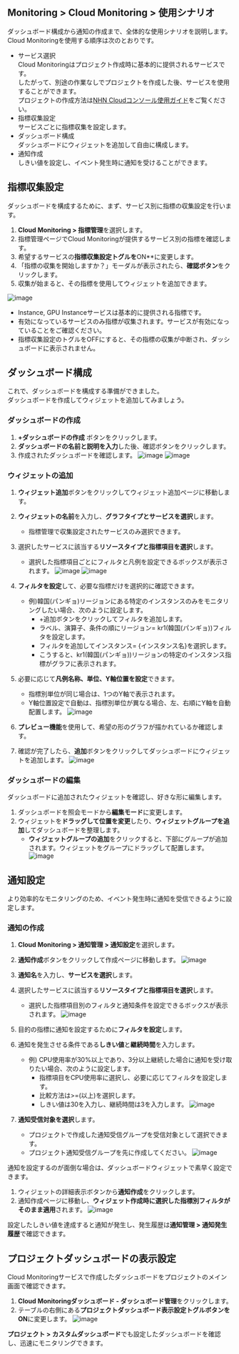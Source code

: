 ## Monitoring > Cloud Monitoring > 使用シナリオ
ダッシュボード構成から通知の作成まで、全体的な使用シナリオを説明します。<br>
Cloud Monitoringを使用する順序は次のとおりです。

- サービス選択<br>
  Cloud Monitoringはプロジェクト作成時に基本的に提供されるサービスです。<br>
 したがって、別途の作業なしでプロジェクトを作成した後、サービスを使用することができます。<br>
 プロジェクトの作成方法は[NHN Cloudコンソール使用ガイド](https://docs.nhncloud.com/ko/nhncloud/ko/console-guide/)をご覧ください。
- 指標収集設定<br>
 サービスごとに指標収集を設定します。
- ダッシュボード構成<br>
 ダッシュボードにウィジェットを追加して自由に構成します。
- 通知作成<br>
 しきい値を設定し、イベント発生時に通知を受けることができます。

## 指標収集設定
ダッシュボードを構成するために、まず、サービス別に指標の収集設定を行います。

1. **Cloud Monitoring > 指標管理**を選択します。
2. 指標管理ページでCloud Monitoringが提供するサービス別の指標を確認します。
3. 希望するサービスの**指標収集設定トグルを**ON**に変更します。
4. 「指標の収集を開始しますか？」モーダルが表示されたら、**確認ボタン**をクリックします。
5. 収集が始まると、その指標を使用してウィジェットを追加できます。

![image](https://github.com/TOAST-DOCS/Monitoring-Cloud-Monitoring/assets/101690965/bb42aa0c-f8f8-4ed6-bc58-9b9e4a15cec6)

- Instance, GPU Instanceサービスは基本的に提供される指標です。
- 有効になっているサービスのみ指標が収集されます。サービスが有効になっていることをご確認ください。
- 指標収集設定のトグルをOFFにすると、その指標の収集が中断され、ダッシュボードに表示されません。

## ダッシュボード構成
これで、ダッシュボードを構成する準備ができました。<br>
ダッシュボードを作成してウィジェットを追加してみましょう。

### ダッシュボードの作成
1. **+ダッシュボードの作成** ボタンをクリックします。
2. **ダッシュボードの名前と説明を入力**した後、確認ボタンをクリックします。
3. 作成されたダッシュボードを確認します。
![image](https://github.com/TOAST-DOCS/Monitoring-Cloud-Monitoring/assets/101690965/87598547-0d55-498b-8a61-02eca1bdb5db)
![image](https://github.com/TOAST-DOCS/Monitoring-Cloud-Monitoring/assets/101690965/58097ff9-1f6c-4693-a2f3-82cdf382056f)



### ウィジェットの追加
1. **ウィジェット追加**ボタンをクリックしてウィジェット追加ページに移動します。
2. **ウィジェットの名前**を入力し、**グラフタイプとサービスを選択**します。
   - 指標管理で収集設定されたサービスのみ選択できます。
3. 選択したサービスに該当する**リソースタイプと指標項目を選択**します。
   - 選択した指標項目ごとにフィルタと凡例を設定できるボックスが表示されます。
![image](https://github.com/TOAST-DOCS/Monitoring-Cloud-Monitoring/assets/101690965/9e20e916-7501-41b2-b24f-6961af8b026d)
![image](https://github.com/TOAST-DOCS/Monitoring-Cloud-Monitoring/assets/101690965/5b739451-7084-4928-8d36-13a68ee6f9e7)

4. **フィルタを設定**して、必要な指標だけを選択的に確認できます。
   - 例)韓国(パンギョ)リージョンにある特定のインスタンスのみをモニタリングしたい場合、次のように設定します。
     - +追加ボタンをクリックしてフィルタを追加します。
     - ラベル、演算子、条件の順にリージョン= kr1(韓国(パンギョ))フィルタを設定します。
     - フィルタを追加してインスタンス= {インスタンス名}を選択します。
     - こうすると、kr1(韓国(パンギョ))リージョンの特定のインスタンス指標がグラフに表示されます。
5. 必要に応じて**凡例名称、単位、Y軸位置を設定**できます。
   - 指標別単位が同じ場合は、1つのY軸で表示されます。
   - Y軸位置設定で自動は、指標別単位が異なる場合、左、右順にY軸を自動配置します。
![image](https://github.com/TOAST-DOCS/Monitoring-Cloud-Monitoring/assets/101690965/c2d9ca1d-45c0-4d6c-92b6-c36c44748925)

6. **プレビュー機能**を使用して、希望の形のグラフが描かれているか確認します。
7. 確認が完了したら、**追加**ボタンをクリックしてダッシュボードにウィジェットを追加します。
![image](https://github.com/TOAST-DOCS/Monitoring-Cloud-Monitoring/assets/101690965/3e194309-7b0d-427c-bf93-64fb2fc7a00a)


### ダッシュボードの編集
ダッシュボードに追加されたウィジェットを確認し、好きな形に編集します。

1. ダッシュボードを照会モードから**編集モード**に変更します。
2. ウィジェットを**ドラッグして位置を変更**したり、**ウィジェットグループを追加**してダッシュボードを整理します。
   - **ウィジェットグループの追加**をクリックすると、下部にグループが追加されます。ウィジェットをグループにドラッグして配置します。
![image](https://github.com/TOAST-DOCS/Monitoring-Cloud-Monitoring/assets/101690965/83543ece-bfd0-434f-bcc6-d117b3f18942)

## 通知設定
より効率的なモニタリングのため、イベント発生時に通知を受信できるように設定します。

### 通知の作成
1. **Cloud Monitoring > 通知管理 > 通知設定**を選択します。
2. **通知作成**ボタンをクリックして作成ページに移動します。
![image](https://github.com/TOAST-DOCS/Monitoring-Cloud-Monitoring/assets/101690965/50e2c389-e784-4b9b-84ab-08359da04c1a)

3. **通知名**を入力し、**サービスを選択**します。
4. 選択したサービスに該当する**リソースタイプと指標項目を選択**します。
   - 選択した指標項目別のフィルタと通知条件を設定できるボックスが表示されます。
![image](https://github.com/TOAST-DOCS/Monitoring-Cloud-Monitoring/assets/101690965/23b67551-d97c-4bf9-8a58-009e89d38fbc)

5. 目的の指標に通知を設定するために**フィルタを設定**します。
6. 通知を発生させる条件である**しきい値**と**継続時間**を入力します。
   - 例) CPU使用率が30%以上であり、3分以上継続した場合に通知を受け取りたい場合、次のように設定します。
     - 指標項目をCPU使用率に選択し、必要に応じてフィルタを設定します。
     - 比較方法は>=(以上)を選択します。
     - しきい値は30を入力し、継続時間は3を入力します。
![image](https://github.com/TOAST-DOCS/Monitoring-Cloud-Monitoring/assets/101690965/30b3c669-d180-433d-9652-9a65a18f17ba)

7. **通知受信対象を選択**します。
   - プロジェクトで作成した通知受信グループを受信対象として選択できます。
   - プロジェクト通知受信グループを先に作成してください。
![image](https://github.com/TOAST-DOCS/Monitoring-Cloud-Monitoring/assets/101690965/65e5d9ca-86e1-4d0d-b260-fad9817e4ac5)

通知を設定するのが面倒な場合は、ダッシュボードウィジェットで素早く設定できます。

1. ウィジェットの詳細表示ボタンから**通知作成**をクリックします。
2. 通知作成ページに移動し、**ウィジェット作成時に選択した指標別フィルタがそのまま適用**されます。
![image](https://github.com/TOAST-DOCS/Monitoring-Cloud-Monitoring/assets/101690965/9ef138c3-51ef-4463-ae97-14098331a1e1)

設定したしきい値を達成すると通知が発生し、発生履歴は**通知管理 > 通知発生履歴**で確認できます。

## プロジェクトダッシュボードの表示設定
Cloud Monitoringサービスで作成したダッシュボードをプロジェクトのメイン画面で確認できます。

1. **Cloud Monitoringダッシュボード - ダッシュボード管理**をクリックします。
2. テーブルの右側にある**プロジェクトダッシュボード表示設定トグルボタンをON**に変更します。
   ![image](https://github.com/TOAST-DOCS/Monitoring-Cloud-Monitoring/assets/101690965/8e2383b5-99c5-4d7d-ac17-9a406af90869)

**プロジェクト > カスタムダッシュボード**でも設定したダッシュボードを確認し、迅速にモニタリングできます。
